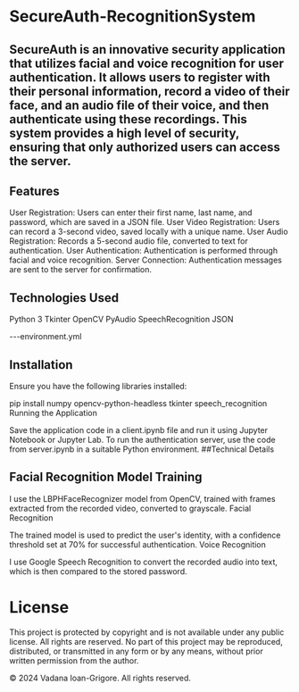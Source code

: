 # SecureAuth-RecognitionSystem
## SecureAuth is an innovative security application that utilizes facial and voice recognition for user authentication. It allows users to register with their personal information, record a video of their face, and an audio file of their voice, and then authenticate using these recordings. This system provides a high level of security, ensuring that only authorized users can access the server.

## Features

User Registration: Users can enter their first name, last name, and password, which are saved in a JSON file.
User Video Registration: Users can record a 3-second video, saved locally with a unique name.
User Audio Registration: Records a 5-second audio file, converted to text for authentication.
User Authentication: Authentication is performed through facial and voice recognition.
Server Connection: Authentication messages are sent to the server for confirmation.

## Technologies Used

Python 3
Tkinter
OpenCV
PyAudio
SpeechRecognition
JSON

---environment.yml 

## Installation
Ensure you have the following libraries installed:

pip install numpy opencv-python-headless tkinter speech_recognition
Running the Application

Save the application code in a client.ipynb file and run it using Jupyter Notebook or Jupyter Lab.
To run the authentication server, use the code from server.ipynb in a suitable Python environment.
##Technical Details

## Facial Recognition Model Training

I use the LBPHFaceRecognizer model from OpenCV, trained with frames extracted from the recorded video, converted to grayscale.
Facial Recognition

The trained model is used to predict the user's identity, with a confidence threshold set at 70% for successful authentication.
Voice Recognition

I use Google Speech Recognition to convert the recorded audio into text, which is then compared to the stored password.

# License
This project is protected by copyright and is not available under any public license. All rights are reserved. No part of this project may be reproduced, distributed, or transmitted in any form or by any means, without prior written permission from the author.

© 2024 Vadana Ioan-Grigore. All rights reserved.

